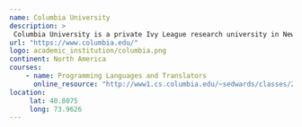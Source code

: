 ```yaml
---
name: Columbia University 
description: >
 Columbia University is a private Ivy League research university in New York City. 
url: "https://www.columbia.edu/"
logo: academic_institution/columbia.png
continent: North America
courses:
    - name: Programming Languages and Translators
      online_resource: "http://www1.cs.columbia.edu/~sedwards/classes/2014/w4115-fall/index.html"
location:
     lat: 40.8075
     long: 73.9626
---
```


